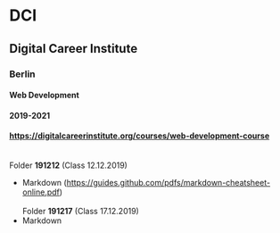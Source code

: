 # DCI
## Digital Career Institute
### Berlin
#### Web Development
#### 2019-2021
#### https://digitalcareerinstitute.org/courses/web-development-course
\
Folder **191212** (Class 12.12.2019)
* Markdown (https://guides.github.com/pdfs/markdown-cheatsheet-online.pdf)
\
\
Folder **191217** (Class 17.12.2019)
* Markdown

